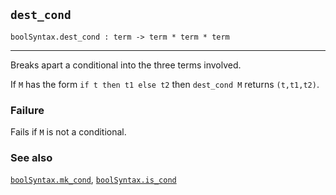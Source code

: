 ## `dest_cond`

``` hol4
boolSyntax.dest_cond : term -> term * term * term
```

------------------------------------------------------------------------

Breaks apart a conditional into the three terms involved.

If `M` has the form `if t then t1 else t2` then `dest_cond M` returns
`(t,t1,t2)`.

### Failure

Fails if `M` is not a conditional.

### See also

[`boolSyntax.mk_cond`](#boolSyntax.mk_cond),
[`boolSyntax.is_cond`](#boolSyntax.is_cond)
